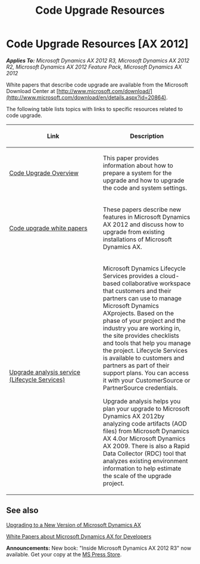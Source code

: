 ﻿---
title: Code Upgrade Resources
TOCTitle: Code Upgrade Resources
ms:assetid: 77d34c7d-3cbe-40e1-86f2-65e5293aa6dd
ms:mtpsurl: https://msdn.microsoft.com/en-us/library/Gg862398(v=AX.60)
ms:contentKeyID: 35246004
ms.date: 05/18/2015
mtps_version: v=AX.60
---

# Code Upgrade Resources [AX 2012]


_**Applies To:** Microsoft Dynamics AX 2012 R3, Microsoft Dynamics AX 2012 R2, Microsoft Dynamics AX 2012 Feature Pack, Microsoft Dynamics AX 2012_

White papers that describe code upgrade are available from the Microsoft Download Center at [http://www.microsoft.com/download/](http://www.microsoft.com/download/en/details.aspx?id=20864).

The following table lists topics with links to specific resources related to code upgrade.

<table>
<colgroup>
<col style="width: 50%" />
<col style="width: 50%" />
</colgroup>
<thead>
<tr class="header">
<th><p>Link</p></th>
<th><p>Description</p></th>
</tr>
</thead>
<tbody>
<tr class="odd">
<td><p><a href="http://technet.microsoft.com/en-us/library/hh272874.aspx">Code Upgrade Overview</a></p></td>
<td><p>This paper provides information about how to prepare a system for the upgrade and how to upgrade the code and system settings.</p></td>
</tr>
<tr class="even">
<td><p><a href="http://technet.microsoft.com/en-us/library/hh272866.aspx">Code upgrade white papers</a></p></td>
<td><p>These papers describe new features in Microsoft Dynamics AX 2012 and discuss how to upgrade from existing installations of Microsoft Dynamics AX.</p></td>
</tr>
<tr class="odd">
<td><p><a href="http://go.microsoft.com/fwlink/?linkid=327911">Upgrade analysis service (Lifecycle Services)</a></p></td>
<td><p>Microsoft Dynamics Lifecycle Services provides a cloud-based collaborative workspace that customers and their partners can use to manage Microsoft Dynamics AXprojects. Based on the phase of your project and the industry you are working in, the site provides checklists and tools that help you manage the project. Lifecycle Services is available to customers and partners as part of their support plans. You can access it with your CustomerSource or PartnerSource credentials.</p>
<p>Upgrade analysis helps you plan your upgrade to Microsoft Dynamics AX 2012by analyzing code artifacts (AOD files) from Microsoft Dynamics AX 4.0or Microsoft Dynamics AX 2009. There is also a Rapid Data Collector (RDC) tool that analyzes existing environment information to help estimate the scale of the upgrade project.</p></td>
</tr>
</tbody>
</table>


## See also

[Upgrading to a New Version of Microsoft Dynamics AX](upgrading-to-a-new-version-of-microsoft-dynamics-ax.md)

[White Papers about Microsoft Dynamics AX for Developers](white-papers-about-microsoft-dynamics-ax-for-developers.md)

  
**Announcements:** New book: "Inside Microsoft Dynamics AX 2012 R3" now available. Get your copy at the [MS Press Store](https://www.microsoftpressstore.com/store/inside-microsoft-dynamics-ax-2012-r3-9780735685109).

